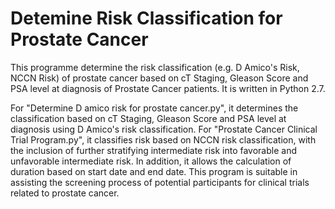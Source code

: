 # Detemine Risk Classification for Prostate Cancer

This programme determine the risk classification (e.g. D Amico's Risk, NCCN Risk) of prostate cancer based on cT Staging, Gleason Score and PSA level at diagnosis of Prostate Cancer patients. It is written in Python 2.7.

For "Determine D amico risk for prostate cancer.py", it determines the classification based on cT Staging, Gleason Score and PSA level at diagnosis using D Amico's risk classification. For "Prostate Cancer Clinical Trial Program.py", it classifies risk based on NCCN risk classification, with the inclusion of further stratifying intermediate risk into favorable and unfavorable intermediate risk. In addition, it allows the calculation of duration based on start date and end date. This program is suitable in assisting the screening process of potential participants for clinical trials related to prostate cancer. 
